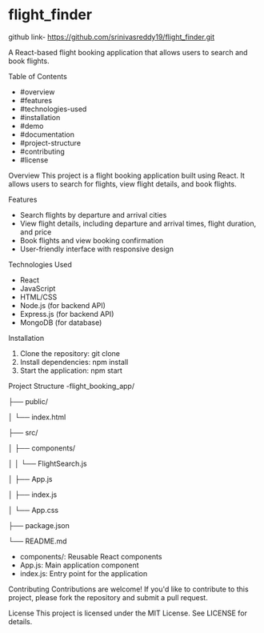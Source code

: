 # flight_finder

github link- https://github.com/srinivasreddy19/flight_finder.git


A React-based flight booking application that allows users to search and book flights.

Table of Contents
- #overview
- #features
- #technologies-used
- #installation
- #demo
- #documentation
- #project-structure
- #contributing
- #license

Overview
This project is a flight booking application built using React. It allows users to search for flights, view flight details, and book flights.

Features
- Search flights by departure and arrival cities
- View flight details, including departure and arrival times, flight duration, and price
- Book flights and view booking confirmation
- User-friendly interface with responsive design

Technologies Used
- React
- JavaScript
- HTML/CSS
- Node.js (for backend API)
- Express.js (for backend API)
- MongoDB (for database)

Installation
1. Clone the repository: git clone 
2. Install dependencies: npm install
3. Start the application: npm start


Project Structure
-flight_booking_app/

├── public/

│   └── index.html

├── src/

│   ├── components/

│   │   └── FlightSearch.js

│   ├── App.js

│   ├── index.js

│   └── App.css

├── package.json

└── README.md

- components/: Reusable React components
- App.js: Main application component
- index.js: Entry point for the application

Contributing
Contributions are welcome! If you'd like to contribute to this project, please fork the repository and submit a pull request.

License
This project is licensed under the MIT License. See LICENSE for details.
